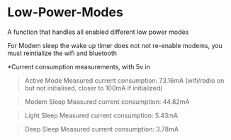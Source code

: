 # Low-Power-Modes
A function that handles all enabled different low power modes

For Modem sleep the wake up timer does not not re-enable modems, you must reintialize the wifi and bluetooth

*Current consumption measurements, with 5v in

>Active Mode
Measured current consumption: 73.16mA (wifi/radio on but not initialised, closer to 100mA if initialized)

>Modem Sleep
Measured current consumption: 44.82mA

>Light Sleep
Measured current consumption: 5.43mA

>Deep Sleep
Measured current consumption: 3.78mA
